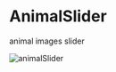 # AnimalSlider
animal images slider  


![animalSlider](https://user-images.githubusercontent.com/47330825/101401265-21290480-38e3-11eb-8a60-a1c3533b0566.png)
